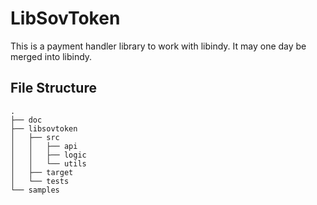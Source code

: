 # LibSovToken




This is a payment handler library to work with libindy. It may one day be merged into libindy.

## File Structure
```
.
├── doc
├── libsovtoken
│   ├── src
│   │   ├── api
│   │   ├── logic
│   │   └── utils
│   ├── target
│   └── tests
└── samples
```
